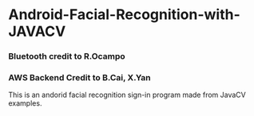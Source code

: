 # Android-Facial-Recognition-with-JAVACV
### Bluetooth credit to R.Ocampo
### AWS Backend Credit to B.Cai, X.Yan
This is an andorid facial recognition sign-in program made from JavaCV examples.
